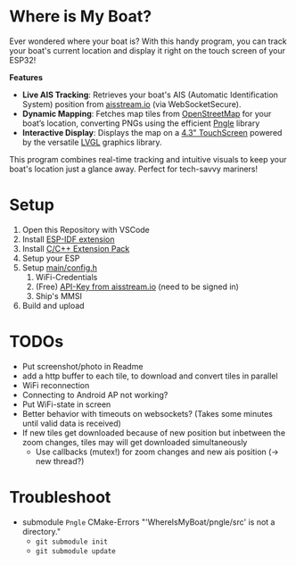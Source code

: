 # Where is My Boat?
Ever wondered where your boat is? With this handy program, you can track your boat's current location and display it right on the touch screen of your ESP32!

**Features**

* **Live AIS Tracking**: Retrieves your boat's AIS (Automatic Identification System) position from [aisstream.io](https://aisstream.io/) (via WebSocketSecure).
* **Dynamic Mapping**: Fetches map tiles from  [OpenStreetMap](https://www.openstreetmap.org) for your boat’s location, converting PNGs using the efficient [Pngle](https://github.com/kikuchan/pngle) library
* **Interactive Display**: Displays the map on a  [4.3" TouchScreen](https://www.waveshare.com/esp32-s3-touch-lcd-4.3.htm) powered by the versatile [LVGL](https://lvgl.io/) graphics library.

This program combines real-time tracking and intuitive visuals to keep your boat's location just a glance away. Perfect for tech-savvy mariners!

# Setup

1. Open this Repository with VSCode
2. Install [ESP-IDF extension](https://marketplace.visualstudio.com/items?itemName=espressif.esp-idf-extension)
3. Install [C/C++ Extension Pack](https://marketplace.visualstudio.com/items?itemName=ms-vscode.cpptools-extension-pack)
4. Setup your ESP
5. Setup [main/config.h](main/config.h)
    1. WiFi-Credentials
    2. (Free) [API-Key from aisstream.io](https://aisstream.io/apikeys) (need to be signed in)
    3. Ship's MMSI
5. Build and upload

# TODOs

* Put screenshot/photo in Readme
* add a http buffer to each tile, to download and convert tiles in parallel
* WiFi reconnection
* Connecting to Android AP not working?
* Put WiFi-state in screen
* Better behavior with timeouts on websockets? (Takes some minutes until valid data is received)
* If new tiles get downloaded because of new position but inbetween the zoom changes, tiles may will get downloaded simultaneously
    * Use callbacks (mutex!) for zoom changes and new ais position (-> new thread?)

# Troubleshoot
* submodule `Pngle` CMake-Errors "'WhereIsMyBoat/pngle/src' is not a directory."
    * `git submodule init`
    * `git submodule update`
